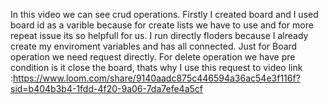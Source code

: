 In this video we can see crud operations.
Firstly I created board and I used board id as a varible because for create lists we have to use and for more repeat issue its so helpfull for us.
I run directly floders because I already create my enviroment variables and has all connected.
Just for Board operation we need request directly.
For delete operation we have pre condition is it close the board, thats why I use this request to 
video link :https://www.loom.com/share/9140aadc875c446594a36ac54e3f116f?sid=b404b3b4-1fdd-4f20-9a06-7da7efe4a5cf

